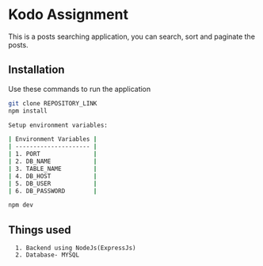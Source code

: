 # Kodo Assignment

This is a posts searching application, you can search, sort and paginate the posts.

## Installation

Use these commands to run the application

```bash
git clone REPOSITORY_LINK
npm install

Setup environment variables:

| Environment Variables |
| --------------------- |
| 1. PORT               |
| 2. DB_NAME            |
| 3. TABLE_NAME         |
| 4. DB_HOST            |
| 5. DB_USER            |
| 6. DB_PASSWORD        |

npm dev
```

## Things used
      1. Backend using NodeJs(ExpressJs)
      2. Database- MYSQL
     

